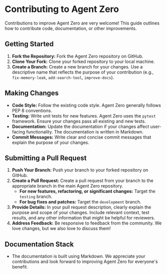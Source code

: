 # Contributing to Agent Zero

Contributions to improve Agent Zero are very welcome!  This guide outlines how to contribute code, documentation, or other improvements.

## Getting Started

1. **Fork the Repository:** Fork the Agent Zero repository on GitHub.
2. **Clone Your Fork:** Clone your forked repository to your local machine.
3. **Create a Branch:** Create a new branch for your changes. Use a descriptive name that reflects the purpose of your contribution (e.g., `fix-memory-leak`, `add-search-tool`, `improve-docs`).

## Making Changes

* **Code Style:** Follow the existing code style.  Agent Zero generally follows PEP 8 conventions.
* **Testing:** Write unit tests for new features.  Agent Zero uses the `pytest` framework. Ensure your changes pass all existing and new tests.
* **Documentation:**  Update the documentation if your changes affect user-facing functionality.  The documentation is written in Markdown.
* **Commit Messages:**  Write clear and concise commit messages that explain the purpose of your changes.

## Submitting a Pull Request

1. **Push Your Branch:** Push your branch to your forked repository on GitHub.
2. **Create a Pull Request:** Create a pull request from your branch to the appropriate branch in the main Agent Zero repository.
   * **For new features, refactoring, or significant changes:** Target the `testing` branch.
   * **For bug fixes and patches:** Target the `development` branch.
3. **Provide Details:** In your pull request description, clearly explain the purpose and scope of your changes. Include relevant context, test results, and any other information that might be helpful for reviewers.
4. **Address Feedback:**  Be responsive to feedback from the community. We love changes, but we also love to discuss them!

## Documentation Stack

- The documentation is built using Markdown. We appreciate your contributions and look forward to improving Agent Zero for everyone's benefit.